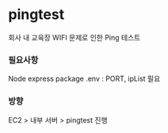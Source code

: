 # pingtest

회사 내 교육장 WIFI 문제로 인한 Ping 테스트

### 필요사항
Node express package
.env : PORT, ipList 필요



### 방향
EC2 > 내부 서버 > pingtest 진행

